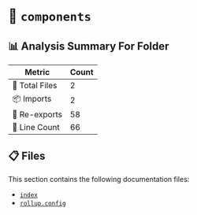 # 📁 `components`

## 📊 Analysis Summary For Folder

| Metric | Count |
|--------|-------|
| 📁 Total Files | 2 |
| 📦 Imports | 2 |
| 🔄 Re-exports | 58 |
| 🔢 Line Count | 66 |


## 📋 Files

This section contains the following documentation files:

- [`index`](./index.md)
- [`rollup.config`](./rollup.config.md)
